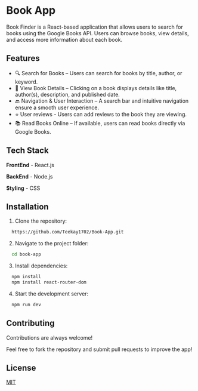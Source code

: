 
# Book App

Book Finder is a React-based application that allows users to search for books using the Google Books API. Users can browse books, view details, and access more information about each book.


## Features

- 🔍 Search for Books – Users can search for books by title, author, or keyword.
- 📖 View Book Details – Clicking on a book displays details like title, author(s), description, and published date.
- 🔙 Navigation & User Interaction – A search bar and intuitive navigation ensure a smooth user experience.
- ⭐ User reviews - Users can add reviews to the book they are viewing.
- 📚 Read Books Online – If available, users can read books directly via Google Books.


## Tech Stack

**FrontEnd** - React.js

**BackEnd** - Node.js 

**Styling** - CSS
## Installation

1. Clone the repository:

```bash
  https://github.com/Teekay1702/Book-App.git
```
    
2. Navigate to the project folder:

```bash
  cd book-app
```

3. Install dependencies:

```bash
  npm install
  npm install react-router-dom
```

4. Start the development server:

```bash
  npm run dev
```
## Contributing

Contributions are always welcome!

Feel free to fork the repository and submit pull requests to improve the app!


## License

[MIT](https://choosealicense.com/licenses/mit/)

